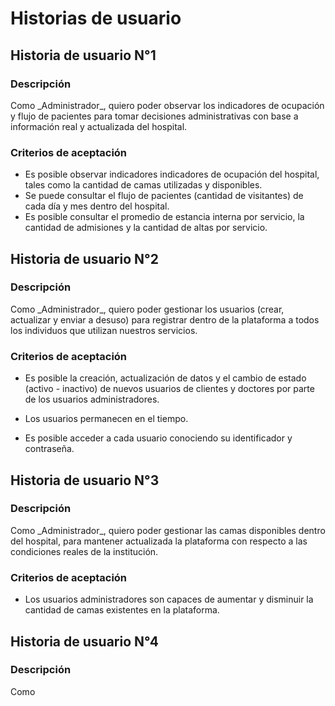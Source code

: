 # Historias de usuario

## Historia de usuario N°1
### Descripción
Como \_Administrador\_, quiero poder observar los indicadores de ocupación y flujo de pacientes para tomar decisiones administrativas con base a información real y actualizada del hospital. 

### Criterios de aceptación
* Es posible observar indicadores indicadores de ocupación del hospital, tales como la cantidad de camas utilizadas y disponibles. 
* Se puede consultar el flujo de pacientes (cantidad de visitantes) de cada día y mes dentro del hospital.
* Es posible consultar el promedio de estancia interna por servicio, la cantidad de admisiones y la cantidad de altas por servicio. 

## Historia de usuario N°2
### Descripción
Como \_Administrador\_, quiero poder gestionar los usuarios (crear, actualizar y enviar a desuso) para registrar dentro de la plataforma a todos los individuos que utilizan nuestros servicios. 

### Criterios de aceptación
* Es posible la creación, actualización de datos y el cambio de estado (activo - inactivo) de nuevos usuarios de clientes y doctores por parte de los usuarios administradores.

* Los usuarios permanecen en el tiempo. 

* Es posible acceder a cada usuario conociendo su identificador y contraseña. 

## Historia de usuario N°3
### Descripción
Como \_Administrador\_, quiero poder gestionar las camas disponibles dentro del hospital, para mantener actualizada la plataforma con respecto a las condiciones reales de la institución. 

### Criterios de aceptación
* Los usuarios administradores son capaces de aumentar y disminuir la cantidad de camas existentes en la plataforma.

## Historia de usuario N°4
### Descripción
Como 

